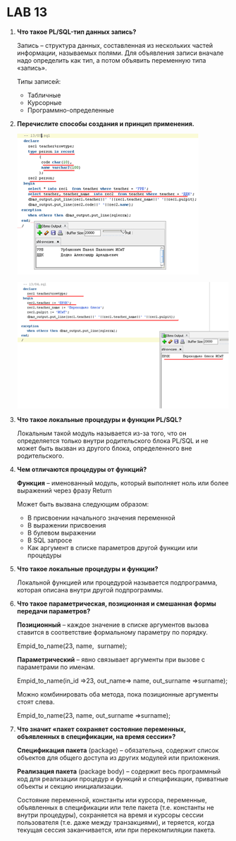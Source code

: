 # LAB 13

1. **Что такое PL/SQL-тип данных запись?**
    
    Запись – структура данных, составленная из нескольких частей информации, называемых полями. Для объявления записи вначале надо определить как тип, а потом объявить переменную типа «запись».
    
    Типы записей:
    
    - Табличные
    - Курсорные
    - Программно-определенные
2. **Перечислите способы создания и принцип применения.**
    
    ![Untitled](LAB%2013/Untitled.png)
    
    ![Untitled](LAB%2013/Untitled%201.png)
    
3. **Что такое локальные процедуры и функции PL/SQL?**
    
    Локальным такой модуль называется из-за того, что он определяется только внутри родительского блока PL/SQL и не может быть вызван из другого блока, определенного вне родительского.
    
4. **Чем отличаются процедуры от функций?**
    
    **Функция** – именованный модуль, который выполняет ноль или более выражений через фразу Return
    
    Может быть вызвана следующим образом:
    
    - В присвоении начального значения переменной
    - В выражении присвоения
    - В булевом выражении
    - В SQL запросе
    - Как аргумент в списке параметров другой функции или процедуры
5. **Что такое локальные процедуры и функции?**
    
    Локальной функцией или процедурой называется подпрограмма, которая описана внутри другой подпрограммы.
    
6. **Что такое параметрическая, позиционная и смешанная формы передачи параметров?**
    
    **Позиционный** – каждое значение в списке аргументов вызова ставится в соответствие формальному параметру по порядку.
    
    Empid_to_name(23, name,  surname);
    
    **Параметрический** – явно связывает аргументы при вызове с параметрами по именам.
    
    Empid_to_name(in_id =>23, out_name=> name, out_surname =>surname);
    
    Можно комбинировать оба метода, пока позиционные аргументы стоят слева.
    
    Empid_to_name(23, name, out_surname =>surname);
    
7. **Что значит «пакет сохраняет состояние переменных, объявленных в спецификации, на время сессии»?**
    
    **Спецификация пакета** (package) – обязательна, содержит список объектов для общего доступа из других модулей или приложения.
    
    **Реализация пакета** (package body) – содержит весь программный код для реализации процедур и функций и спецификации, приватные объекты и секцию инициализации.
    
    Состояние переменной, константы или курсора, переменные, объявленных в спецификации или теле пакета (т.е. константы не внутри процедуры), сохраняется на время и курсоры сессии пользователя (т.е. даже между транзакциями), и теряется, когда текущая сессия заканчивается, или при перекомпиляции пакета.
